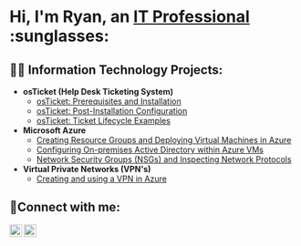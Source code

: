 <h1>Hi, I'm Ryan, an <a href="https://www.linkedin.com/in/ryan-mendoza-2343a8190/">IT Professional</a> :sunglasses:</h1>

<h2>👨‍💻 Information Technology Projects:</h2>

- <b>osTicket (Help Desk Ticketing System)</b>
  - [osTicket: Prerequisites and Installation](https://github.com/goatryan/ostickets-prereqs.git)
  - [osTicket: Post-Installation Configuration](https://github.com/ryanmendoza99/post-install-config)
  - [osTicket: Ticket Lifecycle Examples](https://github.com/ryanmendoza99/ticket-lifecycle)
- <b>Microsoft Azure</b>
  - [Creating Resource Groups and Deploying Virtual Machines in Azure](https://github.com/ryanmendoza99/creating-resource-VM)
  - [Configuring On-premises Active Directory within Azure VMs](https://github.com/ryanmendoza99/configure-ad)
  - [Network Security Groups (NSGs) and Inspecting Network Protocols](https://github.com/ryanmendoza99/azure-network-protocols)
- <b>Virtual Private Networks (VPN's) </b>
  - [Creating and using a VPN in Azure](https://github.com/ryanmendoza99/VPNs)

<h2>🤳Connect with me:</h2>

[<img align="left" alt="Ryan | LinkedIn" width="22px" src="https://cdn.jsdelivr.net/npm/simple-icons@v3/icons/linkedin.svg" />][linkedin]
[<img align="left" alt="Ryan | Instagram" width="22px" src="https://cdn.jsdelivr.net/npm/simple-icons@v3/icons/instagram.svg" />][instagram]

[instagram]: https://www.instagram.com/c0ach.ryan
[linkedin]: https://www.linkedin.com/in/ryan-mendoza-2343a8190/
